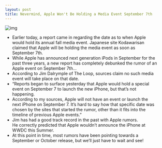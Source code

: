 ```yaml
---
layout: post
title: Nevermind, Apple Won't Be Holding a Media Event September 7th
---
```

![img](http://media.idownloadblog.com/wp-content/uploads/2011/06/Steve-Jobs-iPhone-keynote.jpeg)
* Earlier today, a report came in regarding the date as to when Apple would hold its annual fall media event. Japanese site Kodawarisan claimed that Apple will be holding the media event as soon as September 7th.
* While Apple has announced next generation iPods in September for the past three years, a new report has completely debunked the rumor of an Apple event on September 7th…
* According to Jim Dalrymple of The Loop, sources claim no such media event will take place on that date.
* “Reports began to surface yesterday that Apple would hold a special event on September 7 to launch the new iPhone, but that’s not happening.
* According to my sources, Apple will not have an event or launch the next iPhone on September 7. It’s hard to say how that specific date was chosen by the sites that started the rumor, other than it fits into the timeline of previous Apple events.”
* Jim has had a good track record in the past with Apple rumors. He correctly predicted that Apple wouldn’t announce the iPhone at WWDC this Summer.
* At this point in time, most rumors have been pointing towards a September or October release, but we’ll just have to wait and see!

